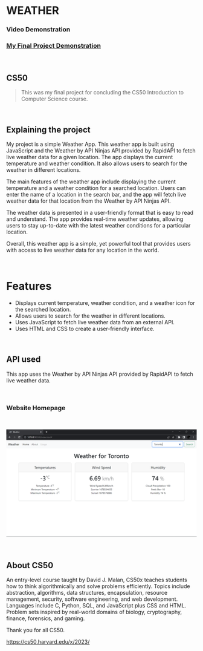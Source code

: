 # **WEATHER**

### Video Demonstration

### [My Final Project Demonstration](https://youtu.be/hR30FJ1B2Ac)

<br>

## **CS50**

> This was my final project for concluding the CS50 Introduction to Computer Science course.

<br>

## **Explaining the project**

My project is a simple Weather App. This weather app is built using JavaScript and the Weather by API Ninjas API provided by RapidAPI to fetch live weather data for a given location. The app displays the current temperature and weather condition. It also allows users to search for the weather in different locations.

The main features of the weather app include displaying the current temperature and a weather condition for a searched location. Users can enter the name of a location in the search bar, and the app will fetch live weather data for that location from the Weather by API Ninjas API.

The weather data is presented in a user-friendly format that is easy to read and understand. The app provides real-time weather updates, allowing users to stay up-to-date with the latest weather conditions for a particular location.

Overall, this weather app is a simple, yet powerful tool that provides users with access to live weather data for any location in the world.

<br>

# **Features**

- Displays current temperature, weather condition, and a weather icon for the searched location.
- Allows users to search for the weather in different locations.
- Uses JavaScript to fetch live weather data from an external API.
- Uses HTML and CSS to create a user-friendly interface.

<br>

## **API used**

This app uses the Weather by API Ninjas API provided by RapidAPI to fetch live weather data.

<br>

### Website Homepage

<br>

![Alt text](Screenshot%202023-03-11%20182445.png)

<br>

## **About CS50**

An entry-level course taught by David J. Malan, CS50x teaches students how to think algorithmically and solve problems efficiently. Topics include abstraction, algorithms, data structures, encapsulation, resource management, security, software engineering, and web development. Languages include C, Python, SQL, and JavaScript plus CSS and HTML. Problem sets inspired by real-world domains of biology, cryptography, finance, forensics, and gaming.

Thank you for all CS50.

https://cs50.harvard.edu/x/2023/

